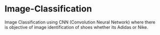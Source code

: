 # Image-Classification
Image Classification using CNN (Convolution Neural Network) where there is objective of image identification of shoes whether its Adidas or Nike.
